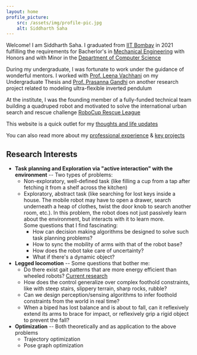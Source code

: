 ```yaml
---
layout: home
profile_picture:
    src: /assets/img/profile-pic.jpg
    alt: Siddharth Saha
---
```


Welcome! I am Siddharth Saha. I graduated from [IIT Bombay](https://www.iitb.ac.in/) in 2021 fulfilling the requirements for Bacherlor's in [Mechanical Engineering](https://www.me.iitb.ac.in/) with Honors and with Minor in the [Department of Computer Science](https://www.cse.iitb.ac.in/)

During my undergraduate, I was fortunate to work under the guidance of wonderful mentors. I worked with [Prof. Leena Vachhani](https://www.sc.iitb.ac.in/~leena/) on my Undergraduate Thesis and [Prof. Prasanna Gandhi](https://www.me.iitb.ac.in/~gandhi/) on another research project related to modeling ultra-flexible inverted pendulum

At the institute, I was the founding member of a fully-funded technical team building a quadruped robot and motivated to solve the international urban search and rescue challenge [RoboCup Rescue League](https://www.robocup.org/leagues/10)

This website is a quick outlet for my [thoughts and life updates](blog)

You can also read more about my [professional experience](work) & [key projects](project)



## Research Interests
<!-- My research interests lie at the intersection of exploration, optimization, trajectory planning, and SLAM. -->

- **Task planning and Exploration via "active interaction" with the environment** -- Two types of problems:
    + Non-exploratory, well-defined task (like filling a cup from a tap after fetching it from a shelf across the kitchen)
    + Exploratory, abstract task (like searching for lost keys inside a house. The mobile robot may have to open a drawer, search underneath a heap of clothes, twist the door knob to search another room, etc.). In this problem, the robot does not just passively learn about the environment, but interacts with it to learn more.  
    Some questions that I find fascinating: 
        * How can decision making algorithms be designed to solve such task planning problems?
        * How to sync the mobility of arms with that of the robot base?
        * How does the robot take care of uncertainty? 
        * What if there's a dynamic object?
- **Legged locomotion** -- Some questions that bother me: 
    + Do there exist gait patterns that are more energy efficient than wheeled robots? [Current research](https://www.researchgate.net/publication/332374021_Leg_Trajectory_Planning_for_Quadruped_Robots_with_High-Speed_Trot_Gait)
    + How does the control generalize over complex foothold constraints, like with steep stairs, slippery terrain, sharp rocks, rubble? 
    + Can we design perception/sensing algorithms to infer foothold constraints from the world in real time?
    + When a biped has lost balance and is about to fall, can it reflexively extend its arms to brace for impact, or reflexively grip a rigid object to prevent the fall?
- **Optimization** -- Both theoretically and as application to the above problems
    + Trajectory optimization
    + Pose graph optimization



